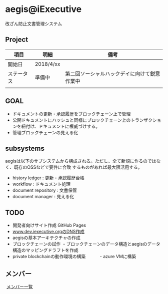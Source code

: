 # aegis@iExecutive

改ざん防止文書管理システム

## Project

| 項目 | 明細 | 備考 |
| --- | --- | --- |
| 開始日| 2018/4/xx | |
| ステータス| 準備中 | 第二回ソーシャルハックデイに向けて鋭意作業中 |
| |  | |

## GOAL

- ドキュメントの更新・承認履歴をブロックチェーン上で管理
- 公開ドキュメントにハッシュと同様にブロックチェーン上のトランザクションを紐付け、ドキュメントに権威づけする。
- 管理ブロックチェーンの見える化

## subsystems

aegisは以下のサブシステムから構成される。ただし、全て新規に作るのではなく、既存のOSSなどで要件に合致
するものがあれば最大限活用する。

- history ledger : 更新・承認履歴台帳
- workflow : ドキュメント処理
- document repository : 文書保管
- document manager : 見える化

## TODO

- 開発者向けサイト作成 GitHub Pages
- www.dev.iexecutive.orgのDNS作成
- aegisの基本アーキテクチャの作成
- ブロックチェーンの試作
  - ブロックチェーンのデータ構造とaegisのデータ構造のマッピングドラフトを作成
- private blockchainの動作環境の構築
　　　- azure VMに構築
   
## メンバー

  [メンバー一覧](member.html)
